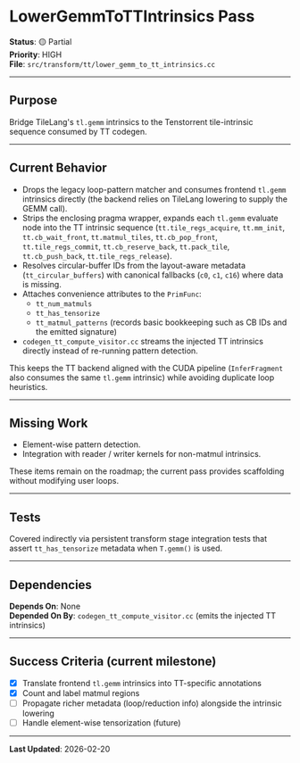 # LowerGemmToTTIntrinsics Pass

**Status**: 🟡 Partial  
**Priority**: HIGH  
**File**: `src/transform/tt/lower_gemm_to_tt_intrinsics.cc`

---

## Purpose

Bridge TileLang's `tl.gemm` intrinsics to the Tenstorrent tile-intrinsic sequence consumed by TT codegen.

---

## Current Behavior

- Drops the legacy loop-pattern matcher and consumes frontend `tl.gemm` intrinsics directly (the backend relies on TileLang lowering to supply the GEMM call).
- Strips the enclosing pragma wrapper, expands each `tl.gemm` evaluate node into the TT intrinsic sequence (`tt.tile_regs_acquire`, `tt.mm_init`, `tt.cb_wait_front`, `tt.matmul_tiles`, `tt.cb_pop_front`, `tt.tile_regs_commit`, `tt.cb_reserve_back`, `tt.pack_tile`, `tt.cb_push_back`, `tt.tile_regs_release`).
- Resolves circular-buffer IDs from the layout-aware metadata (`tt_circular_buffers`) with canonical fallbacks (`c0`, `c1`, `c16`) where data is missing.
- Attaches convenience attributes to the `PrimFunc`:
  - `tt_num_matmuls`
  - `tt_has_tensorize`
  - `tt_matmul_patterns` (records basic bookkeeping such as CB IDs and the emitted signature)
- `codegen_tt_compute_visitor.cc` streams the injected TT intrinsics directly instead of re-running pattern detection.

This keeps the TT backend aligned with the CUDA pipeline (`InferFragment` also consumes the same `tl.gemm` intrinsic) while avoiding duplicate loop heuristics.

---

## Missing Work

- Element-wise pattern detection.
- Integration with reader / writer kernels for non-matmul intrinsics.

These items remain on the roadmap; the current pass provides scaffolding without modifying user loops.

---

## Tests

Covered indirectly via persistent transform stage integration tests that assert `tt_has_tensorize` metadata when `T.gemm()` is used.

---

## Dependencies

**Depends On**: None  
**Depended On By**: `codegen_tt_compute_visitor.cc` (emits the injected TT intrinsics)

---

## Success Criteria (current milestone)

- [x] Translate frontend `tl.gemm` intrinsics into TT-specific annotations
- [x] Count and label matmul regions
- [ ] Propagate richer metadata (loop/reduction info) alongside the intrinsic lowering
- [ ] Handle element-wise tensorization (future)

---

**Last Updated**: 2026-02-20
